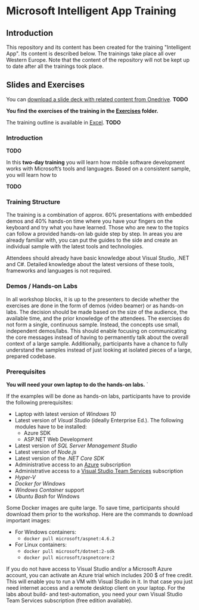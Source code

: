 # Microsoft Intelligent App Training

## Introduction

This repository and its content has been created for the training "Intelligent App". Its content is described below. The trainings take place all over Western Europe. Note that the content of the repository will not be kept up to date after all the trainings took place.

## Slides and Exercises

You can [download a slide deck with related content from Onedrive](https://#). **TODO**

**You find the exercises of the training in the [Exercises](Exercises) folder.**

The training outline is available in [Excel](MobileDevOps-PartnerTraining-Outline.xlsx). **TODO**

### Introduction

**TODO**

In this **two-day training** you will learn how mobile software development works with Microsoft’s tools and languages. Based on a consistent sample, you will learn how to

**TODO**


### Training Structure

The training is a combination of approx. 60% presentations with embedded demos and 40% hands-on time where you have your fingers on the keyboard and try what you have learned. Those who are new to the topics can follow a provided hands-on lab guide step by step. In areas you are already familiar with, you can put the guides to the side and create an individual sample with the latest tools and technologies.

Attendees should already have basic knowledge about Visual Studio, .NET and C#. Detailed knowledge about the latest versions of these tools, frameworks and languages is not required.
 
### Demos / Hands-on Labs
In all workshop blocks, it is up to the presenters to decide whether the exercises are done in the form of demos (video beamer) or as hands-on labs. The decision should be made based on the size of the audience, the available time, and the prior knowledge of the attendees.
The exercises do not form a single, continuous sample. Instead, the concepts use small, independent demos/labs. This should enable focusing on communicating the core messages instead of having to permanently talk about the overall context of a large sample. Additionally, participants have a chance to fully understand the samples instead of just looking at isolated pieces of a large, prepared codebase.

### Prerequisites

**You will need your own laptop to do the hands-on labs.** `

If the examples will be done as hands-on labs, participants have to provide the following prerequisites:
* Laptop with latest version of *Windows 10*
* Latest version of *Visual Studio* (ideally Enterprise Ed.). The following modules have to be installed:
    * Azure SDK
    * ASP.NET Web Development
* Latest version of *SQL Server Management Studio*
* Latest version of *Node.js*
* Latest version of the *.NET Core SDK*
* Administrative access to an [Azure](https://azure.microsoft.com/) subscription
* Administrative access to a [Visual Studio Team Services](https://www.visualstudio.com/team-services/) subscription
* *Hyper-V*
* *Docker for Windows*
* *Windows Container* support
* *Ubuntu Bash* for Windows

Some Docker images are quite large. To save time, participants should download them prior to the workshop. Here are the commands to download important images:

* For Windows containers:
  * `docker pull microsoft/aspnet:4.6.2`
* For Linux containers:
  * `docker pull microsoft/dotnet:2-sdk`
  * `docker pull microsoft/aspnetcore:2`

If you do not have access to Visual Studio and/or a Microsoft Azure account, you can activate an Azure trial which includes 200 $ of free credit. This will enable you to run a VM with Visual Studio in it. In that case you just need internet access and a remote desktop client on your laptop. For the labs about build- and test-automation, you need your own Visual Studio Team Services subscription (free edition available).